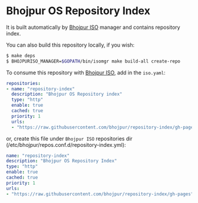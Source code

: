 # Bhojpur OS Repository Index

It is built automatically by [Bhojpur ISO](https://github.com/bhojpur/iso/) manager and contains repository index.

You can also build this repository locally, if you wish:

```sh
$ make deps
$ BHOJPURISO_MANAGER=$GOPATH/bin/isomgr make build-all create-repo
```
To consume this repository with [Bhojpur ISO](https://github.com/bhojpur/iso/), add in the `iso.yaml`:

```yaml
repositories:
- name: "repository-index"
  description: "Bhojpur OS Repository index"
  type: "http"
  enable: true
  cached: true
  priority: 1
  urls:
  - "https://raw.githubusercontent.com/bhojpur/repository-index/gh-pages"
```

or, create this file under `Bhojpur ISO` repositories dir (/etc/bhojpur/repos.conf.d/repository-index.yml):

```yaml
name: "repository-index"
description: "Bhojpur OS Repository Index"
type: "http"
enable: true
cached: true
priority: 1
urls:
- "https://raw.githubusercontent.com/bhojpur/repository-index/gh-pages"
```
